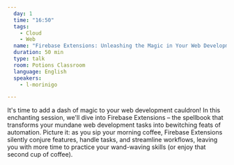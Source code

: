 ```yaml
---
  day: 1
  time: "16:50"
  tags:
    - Cloud
    - Web
  name: "Firebase Extensions: Unleashing the Magic in Your Web Development Spells"
  duration: 50 min
  type: talk
  room: Potions Classroom
  language: English
  speakers:
    - l-morinigo

---
```

It's time to add a dash of magic to your web development cauldron! In this enchanting session, we'll dive into Firebase Extensions – the spellbook that transforms your mundane web development tasks into bewitching feats of automation. Picture it: as you sip your morning coffee, Firebase Extensions silently conjure features, handle tasks, and streamline workflows, leaving you with more time to practice your wand-waving skills (or enjoy that second cup of coffee).
  